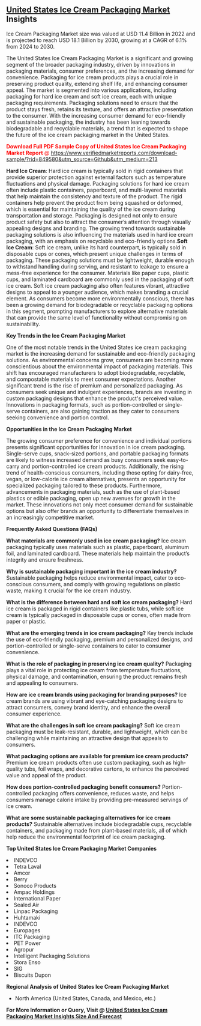 <h2><a href="https://www.verifiedmarketreports.com/download-sample/?rid=849580&amp;utm_source=Github&amp;utm_medium=213" target="_blank">United States Ice Cream Packaging Market</a> Insights</h2><p>Ice Cream Packaging Market size was valued at USD 11.4 Billion in 2022 and is projected to reach USD 18.1 Billion by 2030, growing at a CAGR of 6.1% from 2024 to 2030.</p><p><p>The United States Ice Cream Packaging Market is a significant and growing segment of the broader packaging industry, driven by innovations in packaging materials, consumer preferences, and the increasing demand for convenience. Packaging for ice cream products plays a crucial role in preserving product quality, extending shelf life, and enhancing consumer appeal. The market is segmented into various applications, including packaging for hard ice cream and soft ice cream, each with unique packaging requirements. Packaging solutions need to ensure that the product stays fresh, retains its texture, and offers an attractive presentation to the consumer. With the increasing consumer demand for eco-friendly and sustainable packaging, the industry has been leaning towards biodegradable and recyclable materials, a trend that is expected to shape the future of the ice cream packaging market in the United States. <p><span class=""><span style="color: #ff0000;"><strong>Download Full PDF Sample Copy of United States Ice Cream Packaging Market Report</strong> @ </span><a href="https://www.verifiedmarketreports.com/download-sample/?rid=849580&amp;utm_source=Github&amp;utm_medium=213" target="_blank">https://www.verifiedmarketreports.com/download-sample/?rid=849580&amp;utm_source=Github&amp;utm_medium=213</a></span></p></p><p><strong>Hard Ice Cream</strong>: Hard ice cream is typically sold in rigid containers that provide superior protection against external factors such as temperature fluctuations and physical damage. Packaging solutions for hard ice cream often include plastic containers, paperboard, and multi-layered materials that help maintain the consistency and texture of the product. The rigid containers help prevent the product from being squashed or deformed, which is essential for maintaining the quality of the ice cream during transportation and storage. Packaging is designed not only to ensure product safety but also to attract the consumer’s attention through visually appealing designs and branding. The growing trend towards sustainable packaging solutions is also influencing the materials used in hard ice cream packaging, with an emphasis on recyclable and eco-friendly options.<strong>Soft Ice Cream</strong>: Soft ice cream, unlike its hard counterpart, is typically sold in disposable cups or cones, which present unique challenges in terms of packaging. These packaging solutions must be lightweight, durable enough to withstand handling during serving, and resistant to leakage to ensure a mess-free experience for the consumer. Materials like paper cups, plastic cups, and laminated cardboard are commonly used in the packaging of soft ice cream. Soft ice cream packaging also often features vibrant, attractive designs to appeal to a younger audience, which makes branding a crucial element. As consumers become more environmentally conscious, there has been a growing demand for biodegradable or recyclable packaging options in this segment, prompting manufacturers to explore alternative materials that can provide the same level of functionality without compromising on sustainability.<p><strong>Key Trends in the Ice Cream Packaging Market</strong></p><p>One of the most notable trends in the United States ice cream packaging market is the increasing demand for sustainable and eco-friendly packaging solutions. As environmental concerns grow, consumers are becoming more conscientious about the environmental impact of packaging materials. This shift has encouraged manufacturers to adopt biodegradable, recyclable, and compostable materials to meet consumer expectations. Another significant trend is the rise of premium and personalized packaging. As consumers seek unique and indulgent experiences, brands are investing in custom packaging designs that enhance the product's perceived value. Innovations in packaging formats, such as portion-controlled or single-serve containers, are also gaining traction as they cater to consumers seeking convenience and portion control.<p><strong>Opportunities in the Ice Cream Packaging Market</strong></p><p>The growing consumer preference for convenience and individual portions presents significant opportunities for innovation in ice cream packaging. Single-serve cups, snack-sized portions, and portable packaging formats are likely to witness increased demand as busy consumers seek easy-to-carry and portion-controlled ice cream products. Additionally, the rising trend of health-conscious consumers, including those opting for dairy-free, vegan, or low-calorie ice cream alternatives, presents an opportunity for specialized packaging tailored to these products. Furthermore, advancements in packaging materials, such as the use of plant-based plastics or edible packaging, open up new avenues for growth in the market. These innovations not only meet consumer demand for sustainable options but also offer brands an opportunity to differentiate themselves in an increasingly competitive market.<p><strong>Frequently Asked Questions (FAQs)</strong></p><p><strong>What materials are commonly used in ice cream packaging?</strong> Ice cream packaging typically uses materials such as plastic, paperboard, aluminum foil, and laminated cardboard. These materials help maintain the product’s integrity and ensure freshness.</p><p><strong>Why is sustainable packaging important in the ice cream industry?</strong> Sustainable packaging helps reduce environmental impact, cater to eco-conscious consumers, and comply with growing regulations on plastic waste, making it crucial for the ice cream industry.</p><p><strong>What is the difference between hard and soft ice cream packaging?</strong> Hard ice cream is packaged in rigid containers like plastic tubs, while soft ice cream is typically packaged in disposable cups or cones, often made from paper or plastic.</p><p><strong>What are the emerging trends in ice cream packaging?</strong> Key trends include the use of eco-friendly packaging, premium and personalized designs, and portion-controlled or single-serve containers to cater to consumer convenience.</p><p><strong>What is the role of packaging in preserving ice cream quality?</strong> Packaging plays a vital role in protecting ice cream from temperature fluctuations, physical damage, and contamination, ensuring the product remains fresh and appealing to consumers.</p><p><strong>How are ice cream brands using packaging for branding purposes?</strong> Ice cream brands are using vibrant and eye-catching packaging designs to attract consumers, convey brand identity, and enhance the overall consumer experience.</p><p><strong>What are the challenges in soft ice cream packaging?</strong> Soft ice cream packaging must be leak-resistant, durable, and lightweight, which can be challenging while maintaining an attractive design that appeals to consumers.</p><p><strong>What packaging options are available for premium ice cream products?</strong> Premium ice cream products often use custom packaging, such as high-quality tubs, foil wraps, and decorative cartons, to enhance the perceived value and appeal of the product.</p><p><strong>How does portion-controlled packaging benefit consumers?</strong> Portion-controlled packaging offers convenience, reduces waste, and helps consumers manage calorie intake by providing pre-measured servings of ice cream.</p><p><strong>What are some sustainable packaging alternatives for ice cream products?</strong> Sustainable alternatives include biodegradable cups, recyclable containers, and packaging made from plant-based materials, all of which help reduce the environmental footprint of ice cream packaging.</p></p><p><strong>Top United States Ice Cream Packaging Market Companies</strong></p><div data-test-id=""><p><li>INDEVCO</li><li> Tetra Laval</li><li> Amcor</li><li> Berry</li><li> Sonoco Products</li><li> Ampac Holdings</li><li> International Paper</li><li> Sealed Air</li><li> Linpac Packaging</li><li> Huhtamaki</li><li> INDEVCO</li><li> Europages</li><li> ITC Packaging</li><li> PET Power</li><li> Agropur</li><li> Intelligent Packaging Solutions</li><li> Stora Enso</li><li> SIG</li><li> Biscuits Dupon</li></p><div><strong>Regional Analysis of&nbsp;United States Ice Cream Packaging Market</strong></div><ul><li dir="ltr"><p dir="ltr">North America&nbsp;(United States, Canada, and Mexico, etc.)</p></li></ul><p><strong>For More Information or Query, Visit @&nbsp;</strong><strong><a href="https://www.verifiedmarketreports.com/product/ice-cream-packaging-market/?utm_source=Github&amp;utm_medium=213" target="_blank">United States Ice Cream Packaging Market Insights Size And Forecast</a></strong></p></div>
